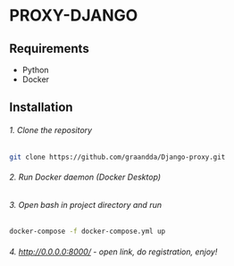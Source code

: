 # PROXY-DJANGO

## Requirements

- Python
- Docker

## Installation

###### 1. Clone the repository
```bash
git clone https://github.com/graandda/Django-proxy.git
```
###### 2. Run Docker daemon (Docker Desktop)

###### 3. Open bash in project directory and run
```bash
docker-compose -f docker-compose.yml up
```
###### 4. http://0.0.0.0:8000/ - open link, do registration, enjoy!


